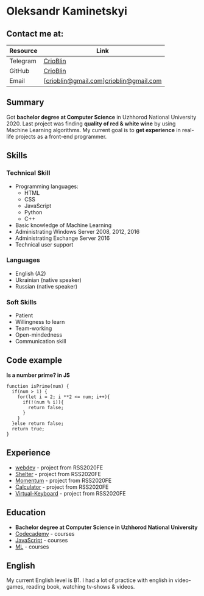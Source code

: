 # Oleksandr Kaminetskyi

## Contact me at:

| Resource | Link                                    |
|--------- |-----------------------------------------|
| Telegram | [CrioBlin](https://t.me/Crio_Blin)      |
| GitHub   | [CrioBlin](https://github.com/crioblin) |
| Email    | [crioblin@gmail.com]crioblin@gmail.com  |

## Summary

Got **bachelor degree at Computer Science** in Uzhhorod National University 2020. Last project was finding **quality of red & white wine** by using Machine Learning algorithms. My current goal is to **get experience** in real-life projects as a front-end programmer. 

## Skills

### Technical Skill
* Programming languages:
    * HTML
    * CSS
    * JavaScript
    * Python
    * C++
* Basic knowledge of Machine Learning
* Administrating Windows Server 2008, 2012, 2016
* Administrating Exchange Server 2016
* Technical user support

### Languages
* English (A2)
* Ukrainian (native speaker)
* Russian (native speaker)

### Soft Skills
* Patient
* Willingness to learn
* Team-working
* Open-mindedness
* Communication skill

## Code example

**Is a number prime? in JS**
```JS
function isPrime(num) {
  if(num > 1) {
    for(let i = 2; i **2 <= num; i++){
      if(!(num % i)){
        return false;
      }
    }
  }else return false;
  return true;
}
```

## Experience
* [webdev](https://rolling-scopes-school.github.io/crioblin-JS2020Q3/webdev/) - project from RSS2020FE
* [Shelter](https://rolling-scopes-school.github.io/crioblin-JS2020Q3/shelter/pages/main/index.html) - project from RSS2020FE
* [Momentum](https://rolling-scopes-school.github.io/crioblin-JS2020Q3/momentum/) - project from RSS2020FE
* [Calculator](https://rolling-scopes-school.github.io/crioblin-JS2020Q3/calculator/) - project from RSS2020FE
* [Virtual-Keyboard](https://rolling-scopes-school.github.io/crioblin-JS2020Q3/virtual-keybord/) - project from RSS2020FE

## Education
* **Bachelor degree at Computer Science in Uzhhorod National University**
* [Codecademy](https://www.codecademy.com/profiles/Crio_Blin11) - courses
* [JavaScript](https://learn.javascript.ru) - courses
* [ML](https://www.kaggle.com/) - courses

## English
My current English level is B1. 
I had a lot of practice with english in video-games, reading book, watching tv-shows & videos.